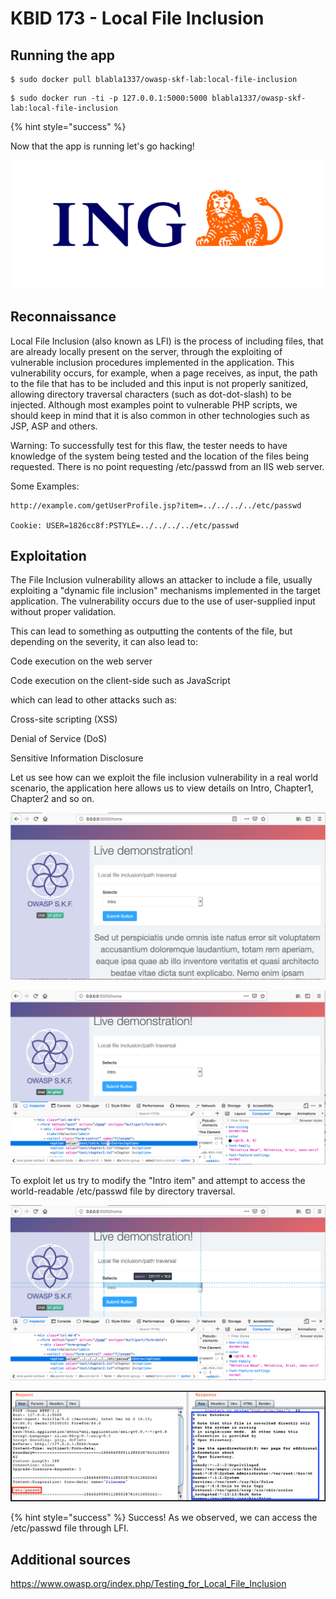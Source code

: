 # KBID 173 - Local File Inclusion


## Running the app


```text
$ sudo docker pull blabla1337/owasp-skf-lab:local-file-inclusion
```

```text
$ sudo docker run -ti -p 127.0.0.1:5000:5000 blabla1337/owasp-skf-lab:local-file-inclusion
```

{% hint style="success" %}

Now that the app is running let's go hacking! 

![Docker image and write-up thanks to ING!](.gitbook/assets/ing_primary_logo.png)

## Reconnaissance

Local File Inclusion (also known as LFI) is the process of including files, that are already locally present on the server, through the exploiting of vulnerable inclusion procedures implemented in the application. This vulnerability occurs, for example, when a page receives, as input, the path to the file that has to be included and this input is not properly sanitized, allowing directory traversal characters (such as dot-dot-slash) to be injected. Although most examples point to vulnerable PHP scripts, we should keep in mind that it is also common in other technologies such as JSP, ASP and others.

Warning: To successfully test for this flaw, the tester needs to have knowledge of the system being tested and the location of the files being requested. There is no point requesting /etc/passwd from an IIS web server.

Some Examples:

```text
http://example.com/getUserProfile.jsp?item=../../../../etc/passwd

Cookie: USER=1826cc8f:PSTYLE=../../../../etc/passwd
```

## Exploitation

The File Inclusion vulnerability allows an attacker to include a file, usually exploiting a "dynamic file inclusion" mechanisms implemented in the target application. The vulnerability occurs due to the use of user-supplied input without proper validation.

This can lead to something as outputting the contents of the file, but depending on the severity, it can also lead to:

Code execution on the web server

Code execution on the client-side such as JavaScript 

which can lead to other attacks such as:

Cross-site scripting (XSS)

Denial of Service (DoS)

Sensitive Information Disclosure

Let us see how can we exploit the file inclusion vulnerability in a real world scenario, the application here allows us to view details on Intro, Chapter1, Chapter2 and so on.

![](.gitbook/assets/lfi1.png)

![](.gitbook/assets/lfi2.png)

To exploit let us try to modify the "Intro item" and attempt to access the world-readable /etc/passwd file by directory traversal.

![](.gitbook/assets/lfi3.png)

![](.gitbook/assets/lfi4.png)

{% hint style="success" %} Success! As we observed, we can access the /etc/passwd file through LFI.

## Additional sources

https://www.owasp.org/index.php/Testing_for_Local_File_Inclusion 
